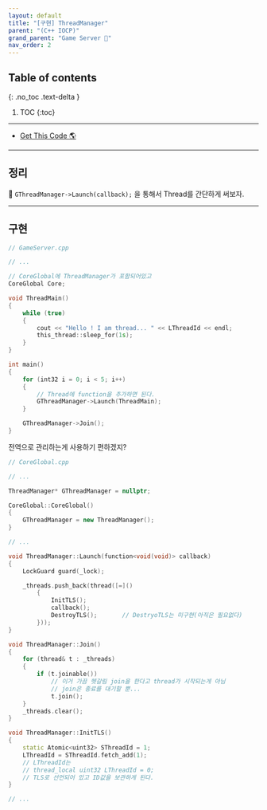 ```yaml
---
layout: default
title: "[구현] ThreadManager"
parent: "(C++ IOCP)"
grand_parent: "Game Server 👾"
nav_order: 2
---
```


## Table of contents
{: .no_toc .text-delta }

1. TOC
{:toc}

---

* [Get This Code 🌎](https://github.com/EasyCoding-7/Windows_Game_Server_Tutorial/tree/RA-Tag-02)

---

## 정리

🍒 `GThreadManager->Launch(callback);` 을 통해서 Thread를 간단하게 써보자.

---

## 구현

```cpp
// GameServer.cpp

// ...

// CoreGlobal에 ThreadManager가 포함되어있고
CoreGlobal Core;

void ThreadMain()
{
	while (true)
	{
		cout << "Hello ! I am thread... " << LThreadId << endl;
		this_thread::sleep_for(1s);
	}
}

int main()
{
	for (int32 i = 0; i < 5; i++)
	{
		// Thread에 function을 추가하면 된다.
		GThreadManager->Launch(ThreadMain);
	}

	GThreadManager->Join();
}
```

전역으로 관리하는게 사용하기 편하겠지?

```cpp
// CoreGlobal.cpp

// ...

ThreadManager* GThreadManager = nullptr;

CoreGlobal::CoreGlobal()
{
	GThreadManager = new ThreadManager();
}
```

```cpp
// ...

void ThreadManager::Launch(function<void(void)> callback)
{
	LockGuard guard(_lock);

	_threads.push_back(thread([=]()
		{
			InitTLS();
			callback();
			DestroyTLS();		// DestryoTLS는 미구현(아직은 필요없다)
		}));
}

void ThreadManager::Join()
{
	for (thread& t : _threads)
	{
		if (t.joinable())
            // 이거 가끔 헷갈림 join을 한다고 thread가 시작되는게 아님
            // join은 종료를 대기할 뿐...
			t.join();
	}
	_threads.clear();
}

void ThreadManager::InitTLS()
{
	static Atomic<uint32> SThreadId = 1;
	LThreadId = SThreadId.fetch_add(1);
	// LThreadId는
	// thread_local uint32 LThreadId = 0;
	// TLS로 선언되어 있고 ID값을 보관하게 된다.
}

// ...
```